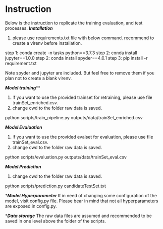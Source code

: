 # Instruction
Below is the instruction to replicate the training evaluation, and test processes.
*******************************Installation*******************************
1) please use requirements.txt file with below command. recommend to create a virenv before installation.

step 1: conda create -n tasks python==3.7.3
step 2: conda install jupyter==1.0.0
step 2: conda install spyder==4.0.1
step 3: pip install -r requirement.txt

Note spyder and jupyter are included. But feel free to remove them if you plan not to create a blank virenv.

*****************************Model training*******************************
1) If you want to use the provided trainset for retraining, please use file trainSet_enriched.csv.
2) change cwd to the folder raw data is saved.

python scripts/train_pipeline.py outputs/data/trainSet_enriched.csv

*****************************Model Evaluation*****************************
1) If you want to use the provided evalset for evaluation, please use file trainSet_eval.csv.
2) change cwd to the folder raw data is saved.

python scripts/evaluation.py outputs/data/trainSet_eval.csv

*****************************Model Prediction*****************************
1) change cwd to the folder raw data is saved.

python scripts/prediction.py candidateTestSet.txt

****************************Model Hyperparameter***************************
If in need of changing some configuration of the model, visit config.py file. 
Please bear in mind that not all hyperparameters are exposed in config.py.

**************************Data storage*************************
The raw data files are assumed and recommended to be saved in one level above the folder of the scripts. 

